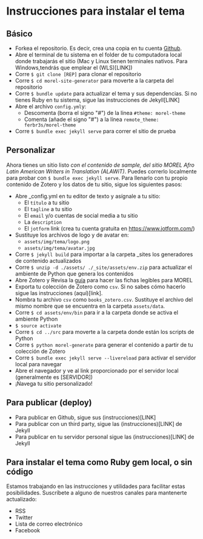 # Instrucciones para instalar el tema

## Básico

- Forkea el repositorio. Es decir, crea una copia en tu cuenta [Github](github.com).
- Abre el terminal de tu sistema en el folder de tu computadora local donde trabajarás el sitio (Mac y Linux tienen terminales nativos. Para Windows,tendrás que emplear el (WLS)[LINK])
- Corre `$ git clone [REP]` para clonar el repositorio
- Corre `$ cd morel-site-generator` para moverte a la carpeta del repositorio
- Corre `$ bundle update` para actualizar el tema y sus dependencias. Si no tienes Ruby en tu sistema, sigue las instrucciones de Jekyll[LINK]
- Abre el archivo `config.yml`y:
  - Descomenta (borra el signo "#") de la línea `#theme: morel-theme`
  - Comenta (añade el signo "#") a la línea `remote_theme: ferbr3s/morel-theme`
- Corre `$ bundle exec jekyll serve` para correr el sitio de prueba

## Personalizar

Ahora tienes un sitio listo *con el contenido de sample, del sitio MOREL Afro Latin American Writers in Translation (ALAWiT)*. Puedes correrlo localmente para probar con `$ bundle exec jekyll serve`. Para llenarlo con tu propio contenido de Zotero y los datos de tu sitio, sigue los siguientes pasos:

- Abre _config.yml en tu editor de texto y asígnale a tu sitio:
  - El `título` a tu sitio
  - El `tagline` a tu sitio
  - El `email` y/o cuentas de social media a tu sitio
  - La `description`
  - El `jotform` link (crea tu cuenta gratuita en https://www.jotform.com/)
- Sustituye los archivos de logo y de avatar en:
  - `assets/img/tema/logo.png`
  - `assets/img/tema/avatar.jpg`
- Corre `$ jekyll build` para importar a la carpeta _sites los generadores de contenido actualizados
- Corre `$ unzip -d ./assets/ ./_site/assets/env.zip` para actualizar el ambiente de Python que genera los contenidos
- Abre Zotero y Revisa la [guía](#zotero-fields) para hacer las fichas legibles para MOREL
- Exporta tu colección de Zotero como `csv`. Si no sabes cómo hacerlo sigue las instrucciones (aquí)[link]. 
- Nombra tu archivo `csv` como `books_zotero.csv`. Sustituye el archivo del mismo nombre que se encuentra en la carpeta `assets/data`.
- Corre `$ cd assets/env/bin` para ir a la carpeta donde se activa el ambiente Python
- `$ source activate`
- Corre `$ cd ../src` para moverte a la carpeta donde están los scripts de Python
- Corre `$ python morel-generate` para generar el contenido a partir de tu colección de Zotero
- Corre `$ bundle exec jekyll serve --livereload` para activar el servidor local para navegar 
- Abre el navegador y ve al link proporcionado por el servidor local (generalmente es [SERVIDOR]) 
- ¡Navega tu sitio personalizado!

## Para publicar (deploy)

- Para publicar en Github, sigue sus (instrucciones)[LINK]
- Para publicar con un third party, sigue las (instrucciones)[LINK] de Jekyll
- Para publicar en tu servidor personal sigue las (instrucciones)[LINK] de Jekyll

## Para instalar el tema como Ruby gem local, o sin código

Estamos trabajando en las instrucciones y utilidades para facilitar estas posibilidades. Suscríbete a alguno de nuestros canales para mantenerte actualizado:

- RSS
- Twitter
- Lista de correo electrónico
- Facebook